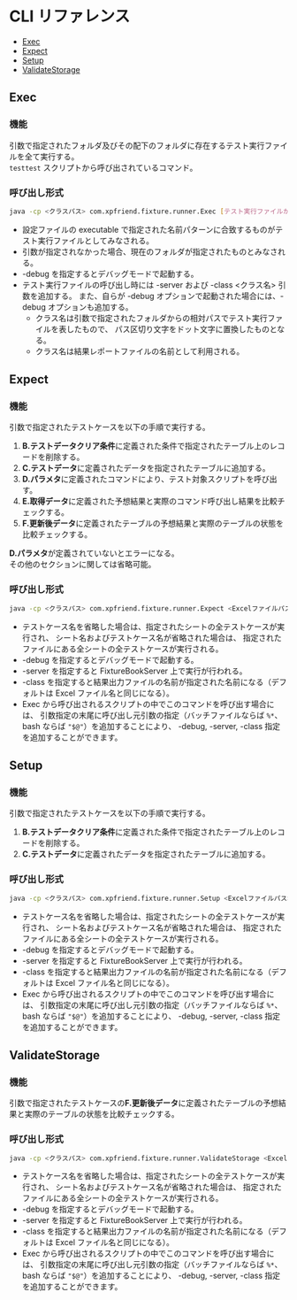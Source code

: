 CLI リファレンス
================

*   [Exec](#Exec)
*   [Expect](#Expect)
*   [Setup](#Setup)
*   [ValidateStorage](#ValidateStorage)


Exec
----
### 機能
引数で指定されたフォルダ及びその配下のフォルダに存在するテスト実行ファイルを全て実行する。  
`testtest` スクリプトから呼び出されているコマンド。

### 呼び出し形式
```bash
java -cp <クラスパス> com.xpfriend.fixture.runner.Exec [テスト実行ファイルが格納されたフォルダのパス] [-debug]
```
*   設定ファイルの executable で指定された名前パターンに合致するものがテスト実行ファイルとしてみなされる。
*   引数が指定されなかった場合、現在のフォルダが指定されたものとみなされる。
*   -debug を指定するとデバッグモードで起動する。
*   テスト実行ファイルの呼び出し時には -server および -class <クラス名> 引数を追加する。
    また、自らが -debug オプションで起動された場合には、-debug オプションも追加する。
    *   クラス名は引数で指定されたフォルダからの相対パスでテスト実行ファイルを表したもので、
        パス区切り文字をドット文字に置換したものとなる。
    *   クラス名は結果レポートファイルの名前として利用される。


Expect
------
### 機能
引数で指定されたテストケースを以下の手順で実行する。

1.  **B.テストデータクリア条件**に定義された条件で指定されたテーブル上のレコードを削除する。
2.  **C.テストデータ**に定義されたデータを指定されたテーブルに追加する。
3.  **D.パラメタ**に定義されたコマンドにより、テスト対象スクリプトを呼び出す。
4.  **E.取得データ**に定義された予想結果と実際のコマンド呼び出し結果を比較チェックする。
5.  **F.更新後データ**に定義されたテーブルの予想結果と実際のテーブルの状態を比較チェックする。

**D.パラメタ**が定義されていないとエラーになる。  
その他のセクションに関しては省略可能。


### 呼び出し形式
```bash
java -cp <クラスパス> com.xpfriend.fixture.runner.Expect <Excelファイルパス> [シート名] [テストケース名] [-debug] [-server] [-class <クラス名>]
```

*   テストケース名を省略した場合は、指定されたシートの全テストケースが実行され、
    シート名およびテストケース名が省略された場合は、
    指定されたファイルにある全シートの全テストケースが実行される。
*   -debug を指定するとデバッグモードで起動する。
*   -server を指定すると FixtureBookServer 上で実行が行われる。
*   -class を指定すると結果出力ファイルの名前が指定された名前になる（デフォルトは Excel ファイル名と同じになる）。
*   Exec から呼び出されるスクリプトの中でこのコマンドを呼び出す場合には、
    引数指定の末尾に呼び出し元引数の指定（バッチファイルならば `%*`、bash ならば `"$@"`）を追加することにより、
    -debug, -server, -class 指定を追加することができます。



Setup
-----
### 機能
引数で指定されたテストケースを以下の手順で実行する。

1.  **B.テストデータクリア条件**に定義された条件で指定されたテーブル上のレコードを削除する。
2.  **C.テストデータ**に定義されたデータを指定されたテーブルに追加する。

### 呼び出し形式
```bash
java -cp <クラスパス> com.xpfriend.fixture.runner.Setup <Excelファイルパス> [シート名] [テストケース名] [-debug] [-server] [-class <クラス名>]
```

*   テストケース名を省略した場合は、指定されたシートの全テストケースが実行され、
    シート名およびテストケース名が省略された場合は、
    指定されたファイルにある全シートの全テストケースが実行される。
*   -debug を指定するとデバッグモードで起動する。
*   -server を指定すると FixtureBookServer 上で実行が行われる。
*   -class を指定すると結果出力ファイルの名前が指定された名前になる（デフォルトは Excel ファイル名と同じになる）。
*   Exec から呼び出されるスクリプトの中でこのコマンドを呼び出す場合には、
    引数指定の末尾に呼び出し元引数の指定（バッチファイルならば `%*`、bash ならば `"$@"`）を追加することにより、
    -debug, -server, -class 指定を追加することができます。


ValidateStorage
---------------
### 機能
引数で指定されたテストケースの**F.更新後データ**に定義されたテーブルの予想結果と実際のテーブルの状態を比較チェックする。

### 呼び出し形式
```bash
java -cp <クラスパス> com.xpfriend.fixture.runner.ValidateStorage <Excelファイルパス> [シート名] [テストケース名] [-debug] [-server] [-class <クラス名>]
```

*   テストケース名を省略した場合は、指定されたシートの全テストケースが実行され、
    シート名およびテストケース名が省略された場合は、
    指定されたファイルにある全シートの全テストケースが実行される。
*   -debug を指定するとデバッグモードで起動する。
*   -server を指定すると FixtureBookServer 上で実行が行われる。
*   -class を指定すると結果出力ファイルの名前が指定された名前になる（デフォルトは Excel ファイル名と同じになる）。
*   Exec から呼び出されるスクリプトの中でこのコマンドを呼び出す場合には、
    引数指定の末尾に呼び出し元引数の指定（バッチファイルならば `%*`、bash ならば `"$@"`）を追加することにより、
    -debug, -server, -class 指定を追加することができます。
